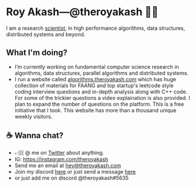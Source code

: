 # Roy Akash&mdash;@theroyakash 👋🏽
I am a research [scientist](https://g.co/kgs/zzwfzC), in high performance algorithms, data structures, distributed systems and beyond.

## What I'm doing?
- I’m currently working on fundamental computer science research in algorithms, data structures, parallel algorithms and distributed systems.
- I run a website called [algorithms.theroyakash.com](https://algorithms.theroyakash.com) which has huge collection of materials for FAANG and top startup's leetcode style coding interview questions and in-depth analysis along with C++ code. For some of the trickier questions a video explaination is also provided. I plan to expand the number of questions on the platform. This is a free initiative that I took. This website has more than a thousand unique weekly visitors.


## ☕️ Wanna chat?
- 👉🏽 @ me on [Twitter](https://twitter.com/theroyakash) about anything.<br>
- IG: https://instagram.com/theroyakash<br>
- Send me an email at [hey@theroyakash.com](mailto:hey@theroyakash.com)
- Join my discord [here](https://discord.gg/TXQyQYa) or just send a message [here](https://www.iamroyakash.com/contact)
- or just add me on discord @theroyakash#5635
